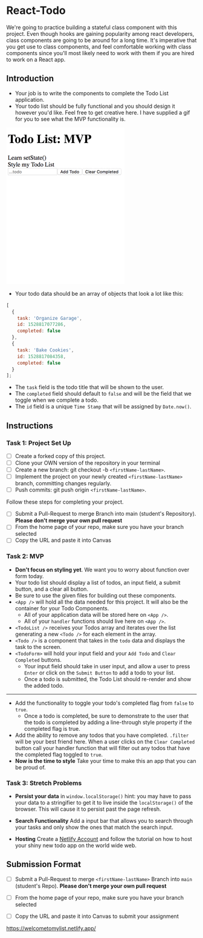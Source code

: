 # React-Todo

We're going to practice building a stateful class component with this project. Even though hooks are gaining popularity among react developers, class components are going to be around for a long time. It's imperative that you get use to class components, and feel comfortable working with class components since you'll most likely need to work with them if you are hired to work on a React app.

## Introduction

- Your job is to write the components to complete the Todo List application.
- Your todo list should be fully functional and you should design it however you'd like. Feel free to get creative here. I have supplied a gif for you to see what the MVP functionality is.

![Todo App MVP](todo.gif)

- Your todo data should be an array of objects that look a lot like this:

```js
[
  {
    task: 'Organize Garage',
    id: 1528817077286,
    completed: false
  },
  {
    task: 'Bake Cookies',
    id: 1528817084358,
    completed: false
  }
];
```

- The `task` field is the todo title that will be shown to the user.
- The `completed` field should default to `false` and will be the field that we toggle when we complete a todo.
- The `id` field is a unique `Time Stamp` that will be assigned by `Date.now()`.

## Instructions

### Task 1: Project Set Up

- [ ] Create a forked copy of this project.
- [ ] Clone your OWN version of the repository in your terminal
- [ ] Create a new branch: git checkout -b `<firstName-lastName>`.
- [ ] Implement the project on your newly created `<firstName-lastName>` branch, committing changes regularly.
- [ ] Push commits: git push origin `<firstName-lastName>`.

Follow these steps for completing your project.

- [ ] Submit a Pull-Request to merge <firstName-lastName> Branch into main (student's Repository). **Please don't merge your own pull request**
- [ ] From the home page of your repo, make sure you have your branch selected
- [ ] Copy the URL and paste it into Canvas

### Task 2: MVP

- **Don't focus on styling yet**. We want you to worry about function over form today.
- Your todo list should display a list of todos, an input field, a submit button, and a clear all button.
- Be sure to use the given files for building out these components.
- `<App />` will hold all the data needed for this project. It will also be the container for your Todo Components.
  - All of your application data will be stored here on `<App />`.
  - All of your `handler` functions should live here on `<App />`.
- `<TodoList />` receives your Todos array and iterates over the list generating a new `<Todo />` for each element in the array.
- `<Todo />` is a component that takes in the `todo` data and displays the task to the screen.
- `<TodoForm>` will hold your input field and your `Add Todo` and `Clear Completed` buttons.
  - Your input field should take in user input, and allow a user to press `Enter` or click on the `Submit Button` to add a todo to your list.
  - Once a todo is submitted, the Todo List should re-render and show the added todo.

---

- Add the functionality to toggle your todo's completed flag from `false` to `true`.
  - Once a todo is completed, be sure to demonstrate to the user that the todo is completed by adding a line-through style property if the completed flag is true.
- Add the ability to remove any todos that you have completed. `.filter` will be your best friend here. When a user clicks on the `Clear Completed` button call your handler function that will filter out any todos that have the completed flag toggled to `true`.
- **Now is the time to style** Take your time to make this an app that you can be proud of.

### Task 3: Stretch Problems

- **Persist your data** in `window.localStorage()` hint: you may have to pass your data to a stringifier to get it to live inside the `localStorage()` of the browser. This will cause it to persist past the page refresh.

- **Search Functionality** Add a input bar that allows you to search through your tasks and only show the ones that match the search input.

- **Hosting** Create a [Netlify Account](https://www.netlify.com/) and follow the tutorial on how to host your shiny new todo app on the world wide web.

## Submission Format

- [ ] Submit a Pull-Request to merge `<firstName-lastName>` Branch into `main` (student's  Repo). **Please don't merge your own pull request**
- [ ] From the home page of your repo, make sure you have your branch selected
- [ ] Copy the URL and paste it into Canvas to submit your assignment



https://welcometomylist.netlify.app/